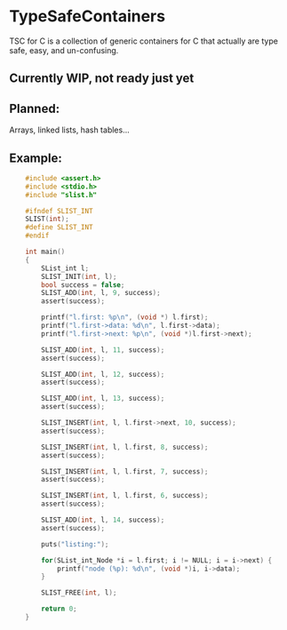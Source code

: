 # TypeSafeContainers
TSC for C is a collection of generic containers for C that actually are type safe, easy, and un-confusing.

## Currently WIP, not ready just yet

## Planned:
Arrays, linked lists, hash tables...

## Example:
```c
	#include <assert.h>
	#include <stdio.h>
	#include "slist.h"

	#ifndef SLIST_INT
	SLIST(int);
	#define SLIST_INT
	#endif

	int main()
	{
	    SList_int l;
        SLIST_INIT(int, l);
        bool success = false;
        SLIST_ADD(int, l, 9, success);
        assert(success);

        printf("l.first: %p\n", (void *) l.first);
        printf("l.first->data: %d\n", l.first->data);
        printf("l.first->next: %p\n", (void *)l.first->next);

        SLIST_ADD(int, l, 11, success);
        assert(success);

        SLIST_ADD(int, l, 12, success);
        assert(success);

        SLIST_ADD(int, l, 13, success);
        assert(success);

        SLIST_INSERT(int, l, l.first->next, 10, success);
        assert(success);

        SLIST_INSERT(int, l, l.first, 8, success);
        assert(success);

        SLIST_INSERT(int, l, l.first, 7, success);
        assert(success);

        SLIST_INSERT(int, l, l.first, 6, success);
        assert(success);

        SLIST_ADD(int, l, 14, success);
        assert(success);

        puts("listing:");

        for(SList_int_Node *i = l.first; i != NULL; i = i->next) {
            printf("node (%p): %d\n", (void *)i, i->data);
        }

        SLIST_FREE(int, l);

	    return 0;
	}
```	
